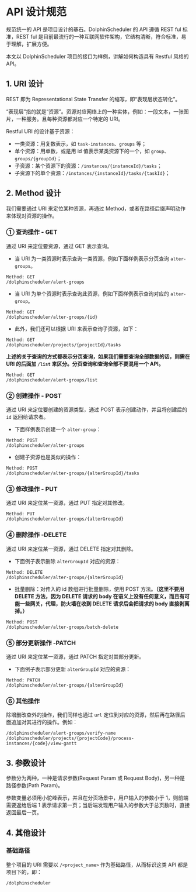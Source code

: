 # API 设计规范

规范统一的 API 是项目设计的基石。DolphinScheduler 的 API 遵循 REST ful 标准，REST ful 是目前最流行的一种互联网软件架构，它结构清晰，符合标准，易于理解，扩展方便。

本文以 DolphinScheduler 项目的接口为样例，讲解如何构造具有 Restful 风格的 API。

## 1. URI 设计

REST 即为 Representational State Transfer 的缩写，即“表现层状态转化”。

“表现层”指的就是“资源”。资源对应网络上的一种实体，例如：一段文本，一张图片，一种服务。且每种资源都对应一个特定的 URI。

Restful URI 的设计基于资源：
+ 一类资源：用复数表示，如 `task-instances`、`groups` 等；
+ 单个资源：用单数，或是用 id 值表示某类资源下的一个，如 `group`、`groups/{groupId}`；
+ 子资源：某个资源下的资源：`/instances/{instanceId}/tasks`；
+ 子资源下的单个资源：`/instances/{instanceId}/tasks/{taskId}`；

## 2. Method 设计

我们需要通过 URI 来定位某种资源，再通过 Method，或者在路径后缀声明动作来体现对资源的操作。

### ① 查询操作 - GET

通过 URI 来定位要资源，通过 GET 表示查询。

+ 当 URI 为一类资源时表示查询一类资源，例如下面样例表示分页查询 `alter-groups`。

```
Method: GET
/dolphinscheduler/alert-groups
```

+ 当 URI 为单个资源时表示查询此资源，例如下面样例表示查询对应的 `alter-group`。

```
Method: GET
/dolphinscheduler/alter-groups/{id}
```

+ 此外，我们还可以根据 URI 来表示查询子资源，如下：

```
Method: GET
/dolphinscheduler/projects/{projectId}/tasks
```

**上述的关于查询的方式都表示分页查询，如果我们需要查询全部数据的话，则需在 URI 的后面加 `/list` 来区分。分页查询和查询全部不要混用一个 API。**

```
Method: GET
/dolphinscheduler/alert-groups/list
```

### ② 创建操作 - POST

通过 URI 来定位要创建的资源类型，通过 POST 表示创建动作，并且将创建后的 `id` 返回给请求者。

+ 下面样例表示创建一个 `alter-group`：

```
Method: POST
/dolphinscheduler/alter-groups
```

+ 创建子资源也是类似的操作：

```
Method: POST
/dolphinscheduler/alter-groups/{alterGroupId}/tasks
```

### ③ 修改操作 - PUT

通过 URI 来定位某一资源，通过 PUT 指定对其修改。

```
Method: PUT
/dolphinscheduler/alter-groups/{alterGroupId}
```

### ④ 删除操作 -DELETE

通过 URI 来定位某一资源，通过 DELETE 指定对其删除。

+ 下面例子表示删除 `alterGroupId` 对应的资源：

```
Method: DELETE
/dolphinscheduler/alter-groups/{alterGroupId}
```

+ 批量删除：对传入的 id 数组进行批量删除，使用 POST 方法。**（这里不要用 DELETE 方法，因为 DELETE 请求的 body 在语义上没有任何意义，而且有可能一些网关，代理，防火墙在收到 DELETE 请求后会把请求的 body 直接剥离掉。）**

```
Method: POST
/dolphinscheduler/alter-groups/batch-delete
```

### ⑤ 部分更新操作 -PATCH

通过 URI 来定位某一资源，通过 PATCH 指定对其部分更新。

+ 下面例子表示部分更新 `alterGroupId` 对应的资源：

```
Method: PATCH
/dolphinscheduler/alter-groups/{alterGroupId}
```

### ⑥ 其他操作

除增删改查外的操作，我们同样也通过 `url` 定位到对应的资源，然后再在路径后面追加对其进行的操作。例如：

```
/dolphinscheduler/alert-groups/verify-name
/dolphinscheduler/projects/{projectCode}/process-instances/{code}/view-gantt
```

## 3. 参数设计

参数分为两种，一种是请求参数(Request Param 或 Request Body)，另一种是路径参数(Path Param)。

参数变量必须用小驼峰表示，并且在分页场景中，用户输入的参数小于 1，则前端需要返给后端 1 表示请求第一页；当后端发现用户输入的参数大于总页数时，直接返回最后一页。

## 4. 其他设计

### 基础路径

整个项目的 URI 需要以 `/<project_name>` 作为基础路径，从而标识这类 API 都是项目下的，即：

```
/dolphinscheduler
```

